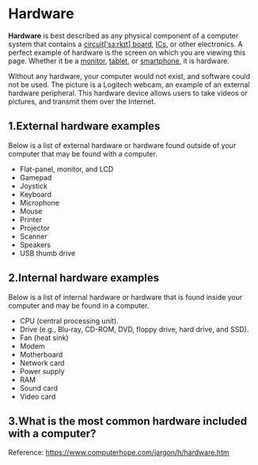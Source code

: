 # Hardware

**Hardware** is best described as any physical component of a computer system that contains a [circuit[ˈsɜːrkɪt] board](https://www.computerhope.com/jargon/p/pcb.htm), [ICs](https://www.computerhope.com/jargon/i/ic.htm), or other electronics. A perfect example of hardware is the screen on which you are viewing this page. Whether it be a [monitor](https://www.computerhope.com/jargon/m/monitor.htm), [tablet](https://www.computerhope.com/jargon/t/tablet.htm), or [smartphone](https://www.computerhope.com/jargon/s/smartphone.htm), it is hardware.

Without any hardware, your computer would not exist, and software could not be used. The picture is a Logitech webcam, an example of an external hardware peripheral. This hardware device allows users to take videos or pictures, and transmit them over the Internet.


## 1.External hardware examples

Below is a list of external hardware or hardware found outside of your computer that may be found with a computer.

+ Flat-panel, monitor, and LCD
+ Gamepad
+ Joystick
+ Keyboard
+ Microphone
+ Mouse
+ Printer
+ Projector
+ Scanner
+ Speakers
+ USB thumb drive


## 2.Internal hardware examples

Below is a list of internal hardware or hardware that is found inside your computer and may be found in a computer.

+ CPU (central processing unit).
+ Drive (e.g., Blu-ray, CD-ROM, DVD, floppy drive, hard drive, and SSD).
+ Fan (heat sink)
+ Modem
+ Motherboard
+ Network card
+ Power supply
+ RAM
+ Sound card
+ Video card

## 3.What is the most common hardware included with a computer?

Reference: https://www.computerhope.com/jargon/h/hardware.htm
